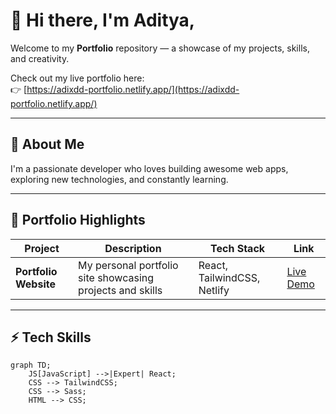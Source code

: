 # 👋 Hi there, I'm Aditya,

Welcome to my **Portfolio** repository — a showcase of my projects, skills, and creativity.

Check out my live portfolio here:  
👉 [https://adixdd-portfolio.netlify.app/](https://adixdd-portfolio.netlify.app/)

---

## 🚀 About Me

I'm a passionate developer who loves building awesome web apps, exploring new technologies, and constantly learning.

---

## 🌟 Portfolio Highlights

| Project       | Description                       | Tech Stack                  | Link                          |
|---------------|---------------------------------|-----------------------------|-------------------------------|
| **Portfolio Website** | My personal portfolio site showcasing projects and skills | React, TailwindCSS, Netlify | [Live Demo](https://adixdd-portfolio.netlify.app/) |

---

## ⚡ Tech Skills

```mermaid
graph TD;
    JS[JavaScript] -->|Expert| React;
    CSS --> TailwindCSS;
    CSS --> Sass;
    HTML --> CSS;
